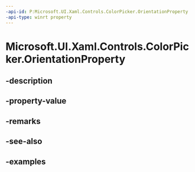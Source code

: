 ```yaml
---
-api-id: P:Microsoft.UI.Xaml.Controls.ColorPicker.OrientationProperty
-api-type: winrt property
---
```


# Microsoft.UI.Xaml.Controls.ColorPicker.OrientationProperty

<!--
public static Windows.UI.Xaml.DependencyProperty OrientationProperty { get; }
-->


## -description

## -property-value

## -remarks

## -see-also

## -examples


